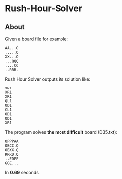 # Rush-Hour-Solver

## About
Given a board file for example:
```
AA...O
.....O
XX...O
...QQQ
....CC
..RRR.
```

Rush Hour Solver outputs its solution like:
```
XR1
XR1
XR1
QL1
OD1
CL1
OD1
OD1
XR1
```

The program solves **the most difficult** board (D35.txt):
```
OPPPAA
OBCC.Q
OBXX.Q
RRRD.Q
..EDFF
GGE...
```
In **0.69** seconds
